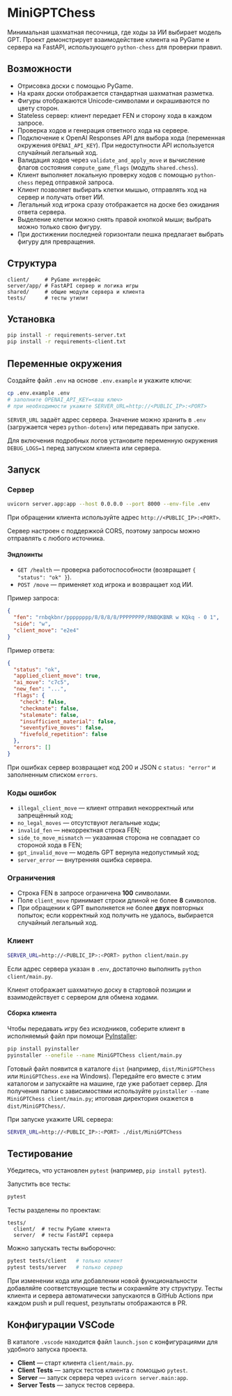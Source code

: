 # MiniGPTChess

Минимальная шахматная песочница, где ходы за ИИ выбирает модель GPT. Проект демонстрирует взаимодействие клиента на PyGame и сервера на FastAPI, использующего `python-chess` для проверки правил.

## Возможности

- Отрисовка доски с помощью PyGame.
- На краях доски отображается стандартная шахматная разметка.
- Фигуры отображаются Unicode-символами и окрашиваются по цвету сторон.
- Stateless сервер: клиент передает FEN и сторону хода в каждом запросе.
- Проверка ходов и генерация ответного хода на сервере.
- Подключение к OpenAI Responses API для выбора хода (переменная окружения `OPENAI_API_KEY`). При недоступности API используется случайный легальный ход.
- Валидация ходов через `validate_and_apply_move` и вычисление флагов состояния `compute_game_flags` (модуль `shared.chess`).
- Клиент выполняет локальную проверку ходов с помощью `python-chess` перед отправкой запроса.
- Клиент позволяет выбирать клетки мышью, отправлять ход на сервер и получать ответ ИИ.
- Легальный ход игрока сразу отображается на доске без ожидания ответа сервера.
- Выделение клетки можно снять правой кнопкой мыши; выбрать можно только свою фигуру.
- При достижении последней горизонтали пешка предлагает выбрать фигуру для превращения.

## Структура

```
client/     # PyGame интерфейс
server/app/ # FastAPI сервер и логика игры
shared/     # общие модули сервера и клиента
tests/      # тесты утилит
```

## Установка

```bash
pip install -r requirements-server.txt
pip install -r requirements-client.txt
```

## Переменные окружения

Создайте файл `.env` на основе `.env.example` и укажите ключи:

```bash
cp .env.example .env
# заполните OPENAI_API_KEY=<ваш ключ>
# при необходимости укажите SERVER_URL=http://<PUBLIC_IP>:<PORT>
```

`SERVER_URL` задаёт адрес сервера. Значение можно хранить в `.env` (загружается через `python-dotenv`) или передавать при запуске.

Для включения подробных логов установите переменную окружения
`DEBUG_LOGS=1` перед запуском клиента или сервера.

## Запуск

### Сервер

```bash
uvicorn server.app:app --host 0.0.0.0 --port 8000 --env-file .env
```

При обращении клиента используйте адрес `http://<PUBLIC_IP>:<PORT>`.

Сервер настроен с поддержкой CORS, поэтому запросы можно отправлять с любого источника.

#### Эндпоинты

- `GET /health` — проверка работоспособности (возвращает `{ "status": "ok" }`).
- `POST /move` — применяет ход игрока и возвращает ход ИИ.

Пример запроса:

```json
{
  "fen": "rnbqkbnr/pppppppp/8/8/8/8/PPPPPPPP/RNBQKBNR w KQkq - 0 1",
  "side": "w",
  "client_move": "e2e4"
}
```

Пример ответа:

```json
{
  "status": "ok",
  "applied_client_move": true,
  "ai_move": "c7c5",
  "new_fen": "...",
  "flags": {
    "check": false,
    "checkmate": false,
    "stalemate": false,
    "insufficient_material": false,
    "seventyfive_moves": false,
    "fivefold_repetition": false
  },
  "errors": []
}
```

При ошибках сервер возвращает код 200 и JSON с `status: "error"` и
заполненным списком `errors`.

### Коды ошибок

- `illegal_client_move` — клиент отправил некорректный или запрещённый ход;
- `no_legal_moves` — отсутствуют легальные ходы;
- `invalid_fen` — некорректная строка FEN;
- `side_to_move_mismatch` — указанная сторона не совпадает со стороной хода в FEN;
- `gpt_invalid_move` — модель GPT вернула недопустимый ход;
- `server_error` — внутренняя ошибка сервера.

### Ограничения

- Строка FEN в запросе ограничена **100** символами.
- Поле `client_move` принимает строки длиной не более **8** символов.
- При обращении к GPT выполняется не более **двух** повторных попыток; если
  корректный ход получить не удалось, выбирается случайный легальный ход.

### Клиент

```bash
SERVER_URL=http://<PUBLIC_IP>:<PORT> python client/main.py
```

Если адрес сервера указан в `.env`, достаточно выполнить `python client/main.py`.

Клиент отображает шахматную доску в стартовой позиции и взаимодействует с сервером для обмена ходами.

#### Сборка клиента

Чтобы передавать игру без исходников, соберите клиент в исполняемый файл при помощи [PyInstaller](https://pyinstaller.org/):

```bash
pip install pyinstaller
pyinstaller --onefile --name MiniGPTChess client/main.py
```

Готовый файл появится в каталоге `dist` (например, `dist/MiniGPTChess` или `MiniGPTChess.exe` на Windows). Передайте его вместе с этим каталогом и запускайте на машине, где уже работает сервер. Для получения папки с зависимостями используйте `pyinstaller --name MiniGPTChess client/main.py`; итоговая директория окажется в `dist/MiniGPTChess/`.


При запуске укажите URL сервера:

```bash
SERVER_URL=http://<PUBLIC_IP>:<PORT> ./dist/MiniGPTChess
```

## Тестирование

Убедитесь, что установлен `pytest` (например, `pip install pytest`).

Запустить все тесты:

```bash
pytest
```

Тесты разделены по проектам:

```text
tests/
  client/  # тесты PyGame клиента
  server/  # тесты FastAPI сервера
```

Можно запускать тесты выборочно:

```bash
pytest tests/client   # только клиент
pytest tests/server   # только сервер
```

При изменении кода или добавлении новой функциональности добавляйте соответствующие тесты и сохраняйте эту структуру.
Тесты клиента и сервера автоматически запускаются в GitHub Actions при каждом push и pull request, результаты отображаются в PR.

## Конфигурации VSCode

В каталоге `.vscode` находится файл `launch.json` с конфигурациями для удобного запуска проекта.

- **Client** — старт клиента `client/main.py`.
- **Client Tests** — запуск тестов клиента с помощью `pytest`.
- **Server** — запуск сервера через `uvicorn server.main:app`.
- **Server Tests** — запуск тестов сервера.
